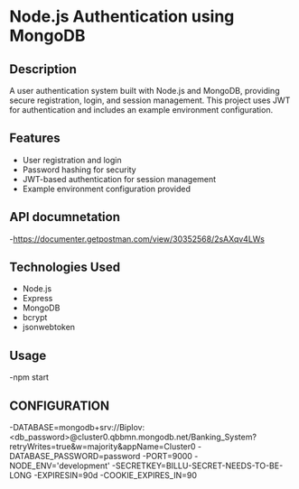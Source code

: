 # Node.js Authentication using MongoDB

## Description
A user authentication system built with Node.js and MongoDB, providing secure registration, login, and session management. This project uses JWT for authentication and includes an example environment configuration.

## Features
- User registration and login
- Password hashing for security
- JWT-based authentication for session management
- Example environment configuration provided
## API documnetation
  -https://documenter.getpostman.com/view/30352568/2sAXqv4LWs
## Technologies Used
- Node.js
- Express
- MongoDB
- bcrypt
- jsonwebtoken
## Usage
  -npm start
## CONFIGURATION
-DATABASE=mongodb+srv://Biplov:<db_password>@cluster0.qbbmn.mongodb.net/Banking_System?retryWrites=true&w=majority&appName=Cluster0
-DATABASE_PASSWORD=password
-PORT=9000
-NODE_ENV='development'
-SECRETKEY=BILLU-SECRET-NEEDS-TO-BE-LONG
-EXPIRESIN=90d
-COOKIE_EXPIRES_IN=90
